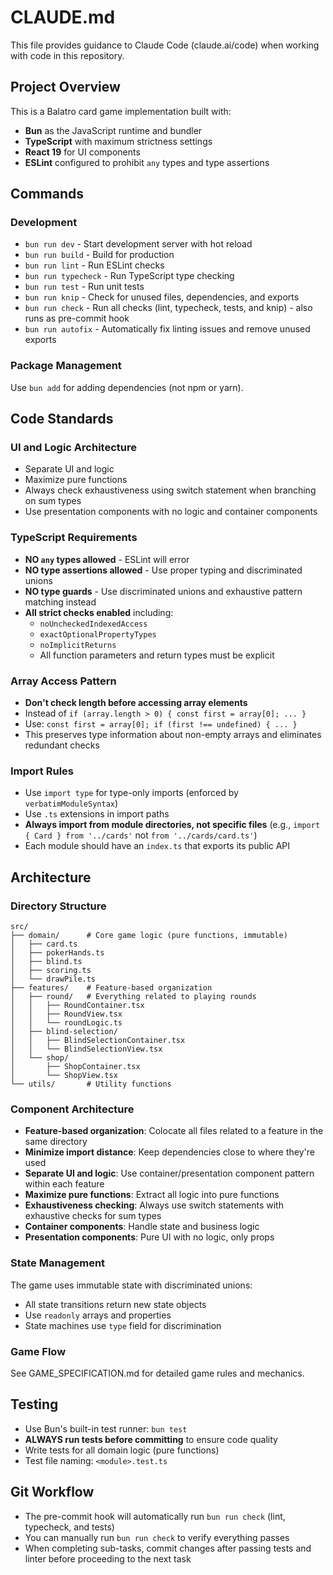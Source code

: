 # CLAUDE.md

This file provides guidance to Claude Code (claude.ai/code) when working with code in this repository.

## Project Overview

This is a Balatro card game implementation built with:
- **Bun** as the JavaScript runtime and bundler
- **TypeScript** with maximum strictness settings
- **React 19** for UI components
- **ESLint** configured to prohibit `any` types and type assertions

## Commands

### Development
- `bun run dev` - Start development server with hot reload
- `bun run build` - Build for production
- `bun run lint` - Run ESLint checks
- `bun run typecheck` - Run TypeScript type checking
- `bun run test` - Run unit tests
- `bun run knip` - Check for unused files, dependencies, and exports
- `bun run check` - Run all checks (lint, typecheck, tests, and knip) - also runs as pre-commit hook
- `bun run autofix` - Automatically fix linting issues and remove unused exports

### Package Management
Use `bun add` for adding dependencies (not npm or yarn).

## Code Standards

### UI and Logic Architecture
- Separate UI and logic
- Maximize pure functions
- Always check exhaustiveness using switch statement when branching on sum types
- Use presentation components with no logic and container components

### TypeScript Requirements
- **NO `any` types allowed** - ESLint will error
- **NO type assertions allowed** - Use proper typing and discriminated unions
- **NO type guards** - Use discriminated unions and exhaustive pattern matching instead
- **All strict checks enabled** including:
  - `noUncheckedIndexedAccess`
  - `exactOptionalPropertyTypes`
  - `noImplicitReturns`
  - All function parameters and return types must be explicit

### Array Access Pattern
- **Don't check length before accessing array elements**
- Instead of `if (array.length > 0) { const first = array[0]; ... }`
- Use: `const first = array[0]; if (first !== undefined) { ... }`
- This preserves type information about non-empty arrays and eliminates redundant checks

### Import Rules
- Use `import type` for type-only imports (enforced by `verbatimModuleSyntax`)
- Use `.ts` extensions in import paths
- **Always import from module directories, not specific files** (e.g., `import { Card } from '../cards'` not `from '../cards/card.ts'`)
- Each module should have an `index.ts` that exports its public API

## Architecture

### Directory Structure
```
src/
├── domain/      # Core game logic (pure functions, immutable)
│   ├── card.ts
│   ├── pokerHands.ts
│   ├── blind.ts
│   ├── scoring.ts
│   └── drawPile.ts
├── features/    # Feature-based organization
│   ├── round/   # Everything related to playing rounds
│   │   ├── RoundContainer.tsx
│   │   ├── RoundView.tsx
│   │   └── roundLogic.ts
│   ├── blind-selection/
│   │   ├── BlindSelectionContainer.tsx
│   │   └── BlindSelectionView.tsx
│   └── shop/
│       ├── ShopContainer.tsx
│       └── ShopView.tsx
└── utils/       # Utility functions
```

### Component Architecture
- **Feature-based organization**: Colocate all files related to a feature in the same directory
- **Minimize import distance**: Keep dependencies close to where they're used
- **Separate UI and logic**: Use container/presentation component pattern within each feature
- **Maximize pure functions**: Extract all logic into pure functions
- **Exhaustiveness checking**: Always use switch statements with exhaustive checks for sum types
- **Container components**: Handle state and business logic
- **Presentation components**: Pure UI with no logic, only props

### State Management
The game uses immutable state with discriminated unions:
- All state transitions return new state objects
- Use `readonly` arrays and properties
- State machines use `type` field for discrimination

### Game Flow
See GAME_SPECIFICATION.md for detailed game rules and mechanics.

## Testing
- Use Bun's built-in test runner: `bun test`
- **ALWAYS run tests before committing** to ensure code quality
- Write tests for all domain logic (pure functions)
- Test file naming: `<module>.test.ts`

## Git Workflow
- The pre-commit hook will automatically run `bun run check` (lint, typecheck, and tests)
- You can manually run `bun run check` to verify everything passes
- When completing sub-tasks, commit changes after passing tests and linter before proceeding to the next task
